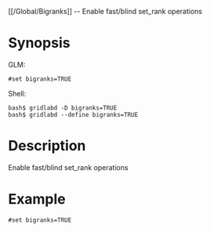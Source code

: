 [[/Global/Bigranks]] -- Enable fast/blind set_rank operations

# Synopsis
GLM:
~~~
#set bigranks=TRUE
~~~
Shell:
~~~
bash$ gridlabd -D bigranks=TRUE
bash$ gridlabd --define bigranks=TRUE
~~~

# Description

Enable fast/blind set_rank operations

# Example

~~~
#set bigranks=TRUE
~~~
